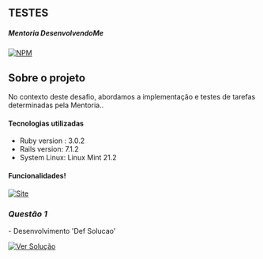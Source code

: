 ## TESTES

##### Mentoria DesenvolvendoMe 
[![NPM](https://img.shields.io/npm/l/react)](https://github.com/AngeloSouza1/Mentorship_Project/blob/develop/LICENSE)

## Sobre o projeto
No contexto deste desafio, abordamos a implementação e testes de tarefas determinadas pela Mentoria..<br>

#### Tecnologias utilizadas
- Ruby version : 3.0.2 
- Rails version: 7.1.2
- System Linux:  Linux Mint 21.2


#### Funcionalidades!
 <a href="">
    <img src="https://img.shields.io/badge/VIDEO%20DEMONSTRAÇÃO  -darkgreen" alt="Site">
 </a>

### *Questão 1*
 <p align="left"> 
 - Desenvolvimento 'Def Solucao'
</p>
<p> 
   <a href="https://github.com/AngeloSouza1/TT2/issues/2">
       <img src="https://img.shields.io/badge/Ver%20Solução-darkblue" alt="Ver Solução">
    </a>


     


